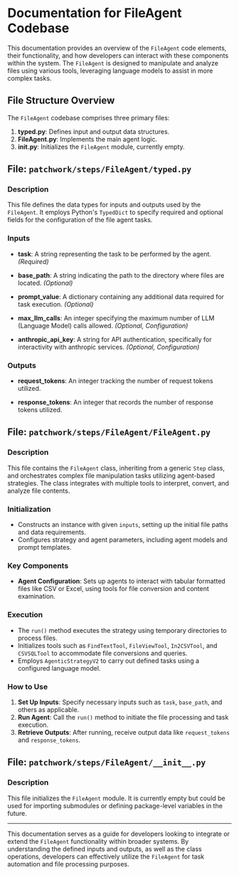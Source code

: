 # Documentation for FileAgent Codebase

This documentation provides an overview of the `FileAgent` code elements, their functionality, and how developers can interact with these components within the system. The `FileAgent` is designed to manipulate and analyze files using various tools, leveraging language models to assist in more complex tasks.

## File Structure Overview

The `FileAgent` codebase comprises three primary files:

1. **typed.py**: Defines input and output data structures.
2. **FileAgent.py**: Implements the main agent logic.
3. **__init__.py**: Initializes the `FileAgent` module, currently empty.

## File: `patchwork/steps/FileAgent/typed.py`

### Description

This file defines the data types for inputs and outputs used by the `FileAgent`. It employs Python's `TypedDict` to specify required and optional fields for the configuration of the file agent tasks.

### Inputs

- **task**: A string representing the task to be performed by the agent. *(Required)*

- **base_path**: A string indicating the path to the directory where files are located. *(Optional)*

- **prompt_value**: A dictionary containing any additional data required for task execution. *(Optional)*

- **max_llm_calls**: An integer specifying the maximum number of LLM (Language Model) calls allowed. *(Optional, Configuration)*

- **anthropic_api_key**: A string for API authentication, specifically for interactivity with anthropic services. *(Optional, Configuration)*

### Outputs

- **request_tokens**: An integer tracking the number of request tokens utilized.

- **response_tokens**: An integer that records the number of response tokens utilized.

## File: `patchwork/steps/FileAgent/FileAgent.py`

### Description

This file contains the `FileAgent` class, inheriting from a generic `Step` class, and orchestrates complex file manipulation tasks utilizing agent-based strategies. The class integrates with multiple tools to interpret, convert, and analyze file contents.

### Initialization

- Constructs an instance with given `inputs`, setting up the initial file paths and data requirements.
- Configures strategy and agent parameters, including agent models and prompt templates.

### Key Components

- **Agent Configuration**: Sets up agents to interact with tabular formatted files like CSV or Excel, using tools for file conversion and content examination.

### Execution

- The `run()` method executes the strategy using temporary directories to process files.
- Initializes tools such as `FindTextTool`, `FileViewTool`, `In2CSVTool`, and `CSVSQLTool` to accommodate file conversions and queries.
- Employs `AgenticStrategyV2` to carry out defined tasks using a configured language model.

### How to Use

1. **Set Up Inputs**: Specify necessary inputs such as `task`, `base_path`, and others as applicable.
2. **Run Agent**: Call the `run()` method to initiate the file processing and task execution.
3. **Retrieve Outputs**: After running, receive output data like `request_tokens` and `response_tokens`.

## File: `patchwork/steps/FileAgent/__init__.py`

### Description

This file initializes the `FileAgent` module. It is currently empty but could be used for importing submodules or defining package-level variables in the future.

---

This documentation serves as a guide for developers looking to integrate or extend the `FileAgent` functionality within broader systems. By understanding the defined inputs and outputs, as well as the class operations, developers can effectively utilize the `FileAgent` for task automation and file processing purposes.
